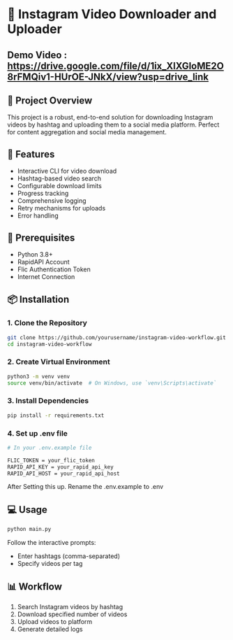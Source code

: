 # 🎥 Instagram Video Downloader and Uploader

## Demo Video : https://drive.google.com/file/d/1ix_XlXGloME2O8rFMQiv1-HUrOE-JNkX/view?usp=drive_link
## 📝 Project Overview
This project is a robust, end-to-end solution for downloading Instagram videos by hashtag and uploading them to a social media platform. Perfect for content aggregation and social media management.

## 🚀 Features
- Interactive CLI for video download
- Hashtag-based video search
- Configurable download limits
- Progress tracking
- Comprehensive logging
- Retry mechanisms for uploads
- Error handling

## 🔧 Prerequisites
- Python 3.8+
- RapidAPI Account
- Flic Authentication Token
- Internet Connection

## 📦 Installation

### 1. Clone the Repository
```bash
git clone https://github.com/yourusername/instagram-video-workflow.git
cd instagram-video-workflow
```

### 2. Create Virtual Environment
```bash
python3 -m venv venv
source venv/bin/activate  # On Windows, use `venv\Scripts\activate`
```

### 3. Install Dependencies
```bash
pip install -r requirements.txt
```
### 4. Set up .env file
```bash
# In your .env.example file

FLIC_TOKEN = your_flic_token
RAPID_API_KEY = your_rapid_api_key
RAPID_API_HOST = your_rapid_api_host
```
After Setting this up. 
Rename the .env.example to .env

## 💻 Usage
```bash
python main.py
```
Follow the interactive prompts:
- Enter hashtags (comma-separated)
- Specify videos per tag

## 📊 Workflow
1. Search Instagram videos by hashtag
2. Download specified number of videos
3. Upload videos to platform
4. Generate detailed logs

